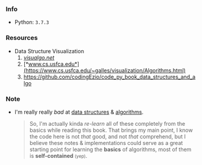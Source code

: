 
### Info
- Python: `3.7.3`

### Resources
- Data Structure Visualization
    1. [*visualgo.net*](https://visualgo.net/en)
    2. [*www.cs.usfca.edu*](https://www.cs.usfca.edu/~galles/visualization/Algorithms.html)
    3. https://github.com/codingEzio/code_py_book_data_structures_and_algo

### Note
- I'm really really *bad* at <u>data structures</u> & <u>algorithms</u>.
    > So, I'm actually kinda *re-learn* all of these completely from the basics while reading this book. That brings my main point, I know the code here is not *that* good, and not *that* comprehend, but I believe these notes & implementations could serve as a great starting point for learning the **basics** of algorithms, most of them is **self-contained** <small>(yep)</small>.
